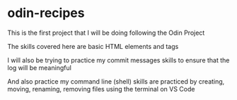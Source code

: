 # odin-recipes

This is the first project that I will be doing following the Odin Project

The skills covered here are basic HTML elements and tags

I will also be trying to practice my commit messages skills to ensure that the log will be meaningful

And also practice my command line (shell) skills are practiced by creating, moving, renaming, removing files using the terminal on VS Code